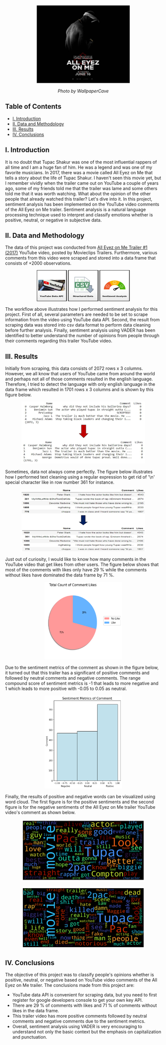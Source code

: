 <p align="center">
  <img width="300" height="250" src="https://github.com/a-pradono/youtube_sentiment/blob/main/Images/pac_header.jpg">
</p>
<p align="center">
  <em>Photo by WallpaperCave</em>
</p>

## Table of Contents

- [I. Introduction](#i-introduction)
- [II. Data and Methodology](#ii-data-and-methodology)
- [III. Results](#iii-results)
- [IV. Conclusions](#iv-conclusions)

## I. Introduction
It is no doubt that Tupac Shakur was one of the most influential rappers of all time and I am a huge fan of him. He was a legend and was one of my favorite musicians. In 2017, there was a movie called All Eyez on Me that tells a story about the life of Tupac Shakur. I haven't seen this movie yet, but I remember vividly when the trailer came out on YouTube a couple of years ago, some of my friends told me that the trailer was lame and some others told me that it was worth watching. What about the opinion of the other people that already watched this trailer? Let's dive into it. In this project, sentiment analysis has been implemented on the YouTube video comments of the All Eyez on Me trailer. Sentiment analysis is a natural language processing technique used to interpret and classify emotions whether is positive, neutral, or negative in subjective data.

## II. Data and Methodology
The data of this project was conducted from [All Eyez on Me Trailer #1 (2017)](https://www.youtube.com/watch?v=njnwYSybwko&t=3s) YouTube video, posted by Movieclips Trailers. Furthermore, various comments from this video were scraped and stored into a data frame that consists of +2000 observations. 

<p align="center">
  <img width="300" height="100" src="https://github.com/a-pradono/youtube_sentiment/blob/main/Images/workflow.jpg">
</p>

The workflow above illustrates how I performed sentiment analysis for this project. First of all, several parameters are needed to be set to scrape information from the video using YouTube data API. Second, the result from scraping data was stored into csv data format to perform data cleaning before further analysis. Finally, sentiment analysis using VADER has been identified to better understand the number of opinions from people through their comments regarding this trailer YouTube video.

## III. Results
Initially from scraping, this data consists of 2072 rows x 3 columns. However, we all know that users of YouTube came from around the world and perhaps not all of those comments resulted in the english language. Therefore, I tried to detect the language with only english language in the data frame which resulted in 1701 rows x 3 columns and is shown by this figure below.

<p align="center">
  <img width="400" height="200" src="https://github.com/a-pradono/youtube_sentiment/blob/main/Images/figure-01.jpg">
</p>

Sometimes, data not always come perfectly. The figure below illustrates how I performed text cleaning using a regular expression to get rid of '\n' special character like in row number 361 for instance.

<p align="center">
  <img width="400" height="200" src="https://github.com/a-pradono/youtube_sentiment/blob/main/Images/figure-02.jpg">
</p>

Just out of curiosity, I would like to know how many comments in the YouTube video that get likes from other users. The figure below shows that most of the comments with likes only have 29 % while the comments without likes have dominated the data frame by 71 %.

<p align="center">
  <img width="250" height="250" src="https://github.com/a-pradono/youtube_sentiment/blob/main/Images/figure-03.jpg">
</p>

Due to the sentiment metrics of the comment as shown in the figure below, it turned out that this trailer has a significant of positive comments and followed by neutral comments and negative comments. The range compound score of sentiment metrics is -1 that leads to more negative and 1 which leads to more positive with -0.05 to 0.05 as neutral.

<p align="center">
  <img width="250" height="300" src="https://github.com/a-pradono/youtube_sentiment/blob/main/Images/figure-04.jpg">
</p>

Finally, the results of positive and negative words can be visualized using word cloud. The first figure is for the positive sentiments and the second figure is for the negative sentiments of the All Eyez on Me trailer YouTube video's comment as shown below.

<p align="center">
  <img width="400" height="200" src="https://github.com/a-pradono/youtube_sentiment/blob/main/Images/figure-05.jpg">
</p>

<p align="center">
  <img width="400" height="200" src="https://github.com/a-pradono/youtube_sentiment/blob/main/Images/figure-06.jpg">
</p>

## IV. Conclusions
The objective of this project was to classify people's opinions whether is positive, neutral, or negative based on YouTube video comments of the All Eyez on Me trailer. The conclusions made from this project are:
  * YouTube data API is convenient for scraping data, but you need to first register for google developers console to get your own key API. 
  * There are 29 % of comments with likes and 71 % of comments without likes in the data frame.
  * This trailer video has more positive comments followed by neutral comments and negative comments due to the sentiment metrics.
  * Overall, sentiment analysis using VADER is very encouraging to understand not only the basic context but the emphasis on capitalization and punctuation.
